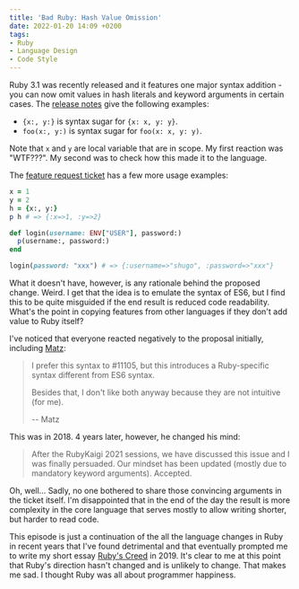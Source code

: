 ```yaml
---
title: 'Bad Ruby: Hash Value Omission'
date: 2022-01-20 14:09 +0200
tags:
- Ruby
- Language Design
- Code Style
---
```


Ruby 3.1 was recently released and it features one major syntax addition - you can now omit values in hash literals and keyword arguments in certain cases. The [release notes](https://www.ruby-lang.org/en/news/2021/12/25/ruby-3-1-0-released/) give the following examples:

- `{x:, y:}` is syntax sugar for `{x: x, y: y}`.
- `foo(x:, y:)` is syntax sugar for `foo(x: x, y: y)`.

Note that `x` and `y` are local variable that are in scope. My first reaction was "WTF???". My second was to check how this made it to the language.

The [feature request ticket](https://bugs.ruby-lang.org/issues/14579) has a few more usage examples:

``` ruby
x = 1
y = 2
h = {x:, y:}
p h # => {:x=>1, :y=>2}

def login(username: ENV["USER"], password:)
  p(username:, password:)
end

login(password: "xxx") # => {:username=>"shugo", :password=>"xxx"}
```

What it doesn't have, however, is any rationale behind the proposed change. Weird. I get that the idea is to emulate the syntax of ES6, but I find this to be quite misguided if the end result is reduced code readability. What's the point in copying features from other languages if they don't add value to Ruby itself?

I've noticed that everyone reacted negatively to the proposal initially, including [Matz](http://blade.nagaokaut.ac.jp/cgi-bin/scat.rb/ruby/ruby-core/86123):

> I prefer this syntax to #11105, but this introduces a Ruby-specific syntax different from ES6 syntax.
>
> Besides that, I don't like both anyway because they are not intuitive (for me).
>
> -- Matz

This was in 2018. 4 years later, however, he changed his mind:

> After the RubyKaigi 2021 sessions, we have discussed this issue and I was finally persuaded.
> Our mindset has been updated (mostly due to mandatory keyword arguments).
> Accepted.

Oh, well... Sadly, no one bothered to share those convincing arguments in the ticket itself. I'm disappointed that in the end of the day the result is more complexity in the core language that serves mostly to allow writing shorter, but harder to read code.

This episode is just a continuation of the all the language changes in Ruby in recent years that I've found detrimental and that eventually prompted me to write my short essay [Ruby's Creed](https://metaredux.com/posts/2019/04/02/ruby-s-creed.html) in 2019. It's clear to me at this point that Ruby's direction hasn't changed and is unlikely to change. That makes me sad. I thought Ruby was all about programmer happiness.
